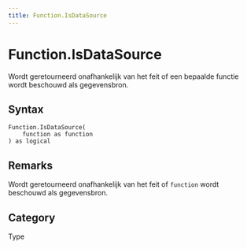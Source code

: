 ```yaml
---
title: Function.IsDataSource
---
```


# Function.IsDataSource


Wordt geretourneerd onafhankelijk van het feit of een bepaalde functie wordt beschouwd als gegevensbron.


## Syntax

```powerquery
Function.IsDataSource(
    function as function
) as logical
```


## Remarks

Wordt geretourneerd onafhankelijk van het feit of <code>function</code> wordt beschouwd als gegevensbron.



## Category
Type
